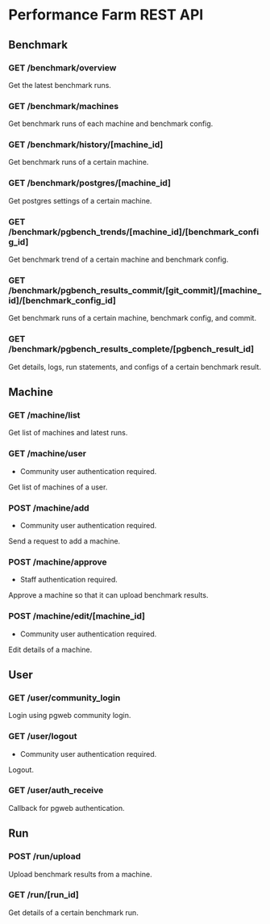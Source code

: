 # Performance Farm REST API


## Benchmark

### GET /benchmark/overview

Get the latest benchmark runs.

### GET /benchmark/machines

Get benchmark runs of each machine and benchmark config.

### GET /benchmark/history/[machine_id]

Get benchmark runs of a certain machine.

### GET /benchmark/postgres/[machine_id]

Get postgres settings of a certain machine.

### GET /benchmark/pgbench_trends/[machine_id]/[benchmark_config_id]

Get benchmark trend of a certain machine and benchmark config.

### GET /benchmark/pgbench_results_commit/[git_commit]/[machine_id]/[benchmark_config_id]

Get benchmark runs of a certain machine, benchmark config, and commit.

### GET /benchmark/pgbench_results_complete/[pgbench_result_id]

Get details, logs, run statements, and configs of a certain benchmark result.


## Machine

### GET /machine/list

Get list of machines and latest runs.

### GET /machine/user

* Community user authentication required.

Get list of machines of a user.

### POST /machine/add

* Community user authentication required.

Send a request to add a machine.

### POST /machine/approve

* Staff authentication required.

Approve a machine so that it can upload benchmark results.

### POST /machine/edit/[machine_id]

* Community user authentication required.

Edit details of a machine.


## User

### GET /user/community_login

Login using pgweb community login.

### GET /user/logout

* Community user authentication required.

Logout.

### GET /user/auth_receive

Callback for pgweb authentication.


## Run

### POST /run/upload

Upload benchmark results from a machine.

### GET /run/[run_id]

Get details of a certain benchmark run.

